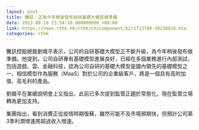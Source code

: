 ```yaml
---
layout: post
title: 騰訊：正為今年稍後發布自研基礎大模型做準備
date: 2023-08-16 23:54:10.000000000 +08:00
link: https://news.rthk.hk/rthk/ch/component/k2/1713788-20230816.htm
categories: rthk
---
```


騰訊控股總裁劉熾平表示，公司的自研基礎大模型正不斷升級，為今年稍後發布做準備。他提到，公司自研專有基礎模型進展良好，已經在多個業務進行內部測試，包括遊戲、雲、金融科技，認為公司自研的基礎大模型是國內領先的基礎模型之一，相信模型作為服務（MaaS）對於公司的企業級客戶，將是一個具有高附加值、高毛利的產品。

劉熾平在業績說明會上又指出，此前已多次提到監管正趨於常態化，現在監管立場轉為更加支持。

集團指出，看到消費正從疫情時期復蘇，雖然可能不及市場預期快，但預計公司第3季利潤增速將超過收入增速。
